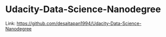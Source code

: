 # Udacity-Data-Science-Nanodegree
Link: https://github.com/desaitapan1994/Udacity-Data-Science-Nanodegree

